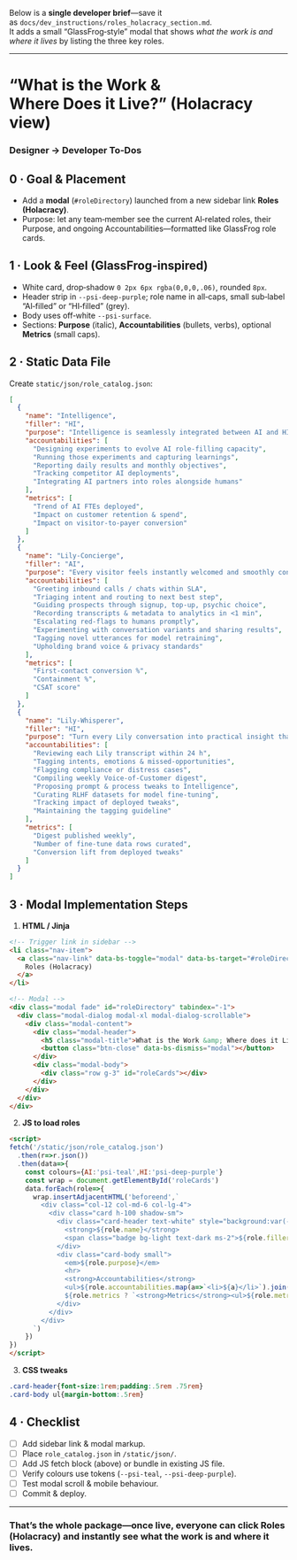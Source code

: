 Below is a **single developer brief**—save it as `docs/dev_instructions/roles_holacracy_section.md`.  
It adds a small “GlassFrog‑style” modal that shows *what the work is and where it lives* by listing the three key roles.

---

# “What is the Work & Where Does it Live?” (Holacracy view)  
### Designer → Developer To‑Dos

## 0 · Goal & Placement
* Add a **modal** (`#roleDirectory`) launched from a new sidebar link **Roles (Holacracy)**.  
* Purpose: let any team‑member see the current AI‑related roles, their Purpose, and ongoing Accountabilities—formatted like GlassFrog role cards.

## 1 · Look & Feel (GlassFrog‑inspired)
* White card, drop‑shadow `0 2px 6px rgba(0,0,0,.06)`, rounded `8px`.  
* Header strip in `--psi-deep-purple`; role name in all‑caps, small sub‑label “AI‑filled” or “HI‑filled” (grey).  
* Body uses off‑white `--psi-surface`.  
* Sections: **Purpose** (italic), **Accountabilities** (bullets, verbs), optional **Metrics** (small caps).

## 2 · Static Data File

Create `static/json/role_catalog.json`:

```json
[
  {
    "name": "Intelligence",
    "filler": "HI",
    "purpose": "Intelligence is seamlessly integrated between AI and HI as it fills organisational roles.",
    "accountabilities": [
      "Designing experiments to evolve AI role‑filling capacity",
      "Running those experiments and capturing learnings",
      "Reporting daily results and monthly objectives",
      "Tracking competitor AI deployments",
      "Integrating AI partners into roles alongside humans"
    ],
    "metrics": [
      "Trend of AI FTEs deployed",
      "Impact on customer retention & spend",
      "Impact on visitor‑to‑payer conversion"
    ]
  },
  {
    "name": "Lily‑Concierge",
    "filler": "AI",
    "purpose": "Every visitor feels instantly welcomed and smoothly converted, while each conversation drives smarter service next time.",
    "accountabilities": [
      "Greeting inbound calls / chats within SLA",
      "Triaging intent and routing to next best step",
      "Guiding prospects through signup, top‑up, psychic choice",
      "Recording transcripts & metadata to analytics in <1 min",
      "Escalating red‑flags to humans promptly",
      "Experimenting with conversation variants and sharing results",
      "Tagging novel utterances for model retraining",
      "Upholding brand voice & privacy standards"
    ],
    "metrics": [
      "First‑contact conversion %",
      "Containment %",
      "CSAT score"
    ]
  },
  {
    "name": "Lily‑Whisperer",
    "filler": "HI",
    "purpose": "Turn every Lily conversation into practical insight that boosts conversion, delights customers, and trains smarter AI.",
    "accountabilities": [
      "Reviewing each Lily transcript within 24 h",
      "Tagging intents, emotions & missed‑opportunities",
      "Flagging compliance or distress cases",
      "Compiling weekly Voice‑of‑Customer digest",
      "Proposing prompt & process tweaks to Intelligence",
      "Curating RLHF datasets for model fine‑tuning",
      "Tracking impact of deployed tweaks",
      "Maintaining the tagging guideline"
    ],
    "metrics": [
      "Digest published weekly",
      "Number of fine‑tune data rows curated",
      "Conversion lift from deployed tweaks"
    ]
  }
]
```

## 3 · Modal Implementation Steps

1. **HTML / Jinja**

```html
<!-- Trigger link in sidebar -->
<li class="nav-item">
  <a class="nav-link" data-bs-toggle="modal" data-bs-target="#roleDirectory">
    Roles (Holacracy)
  </a>
</li>

<!-- Modal -->
<div class="modal fade" id="roleDirectory" tabindex="-1">
  <div class="modal-dialog modal-xl modal-dialog-scrollable">
    <div class="modal-content">
      <div class="modal-header">
        <h5 class="modal-title">What is the Work &amp; Where does it Live?</h5>
        <button class="btn-close" data-bs-dismiss="modal"></button>
      </div>
      <div class="modal-body">
        <div class="row g-3" id="roleCards"></div>
      </div>
    </div>
  </div>
</div>
```

2. **JS to load roles**

```html
<script>
fetch('/static/json/role_catalog.json')
  .then(r=>r.json())
  .then(data=>{
    const colours={AI:'psi-teal',HI:'psi-deep-purple'}
    const wrap = document.getElementById('roleCards')
    data.forEach(role=>{
      wrap.insertAdjacentHTML('beforeend',`
        <div class="col-12 col-md-6 col-lg-4">
          <div class="card h-100 shadow-sm">
            <div class="card-header text-white" style="background:var(--${colours[role.filler]});">
              <strong>${role.name}</strong>
              <span class="badge bg-light text-dark ms-2">${role.filler}-filled</span>
            </div>
            <div class="card-body small">
              <em>${role.purpose}</em>
              <hr>
              <strong>Accountabilities</strong>
              <ul>${role.accountabilities.map(a=>`<li>${a}</li>`).join('')}</ul>
              ${role.metrics ? `<strong>Metrics</strong><ul>${role.metrics.map(m=>`<li>${m}</li>`).join('')}</ul>`:''}
            </div>
          </div>
        </div>
      `)
    })
})
</script>
```

3. **CSS tweaks**

```css
.card-header{font-size:1rem;padding:.5rem .75rem}
.card-body ul{margin-bottom:.5rem}
```

## 4 · Checklist

- [ ] Add sidebar link & modal markup.  
- [ ] Place `role_catalog.json` in `/static/json/`.  
- [ ] Add JS fetch block (above) or bundle in existing JS file.  
- [ ] Verify colours use tokens (`--psi-teal`, `--psi-deep-purple`).  
- [ ] Test modal scroll & mobile behaviour.  
- [ ] Commit & deploy.

---

### That’s the whole package—once live, everyone can click **Roles (Holacracy)** and instantly see what the work is and where it lives.